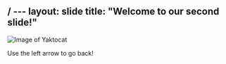 / ---
layout: slide
title: "Welcome to our second slide!"
---
![Image of Yaktocat](https://octodex.github.com/images/yaktocat.png)

Use the left arrow to go back!
